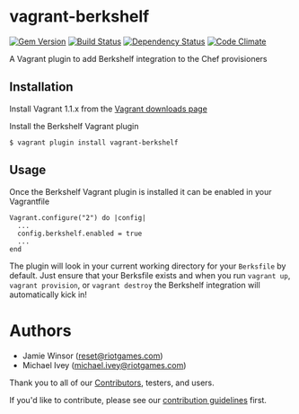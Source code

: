 # vagrant-berkshelf
[![Gem Version](https://badge.fury.io/rb/vagrant-berkshelf.png)](http://badge.fury.io/rb/vagrant-berkshelf)
[![Build Status](https://travis-ci.org/RiotGames/vagrant-berkshelf.png?branch=master)](https://travis-ci.org/RiotGames/vagrant-berkshelf)
[![Dependency Status](https://gemnasium.com/RiotGames/vagrant-berkshelf.png)](https://gemnasium.com/RiotGames/vagrant-berkshelf)
[![Code Climate](https://codeclimate.com/github/RiotGames/vagrant-berkshelf.png)](https://codeclimate.com/github/RiotGames/vagrant-berkshelf)

A Vagrant plugin to add Berkshelf integration to the Chef provisioners

## Installation

Install Vagrant 1.1.x from the [Vagrant downloads page](http://downloads.vagrantup.com/)

Install the Berkshelf Vagrant plugin

    $ vagrant plugin install vagrant-berkshelf

## Usage

Once the Berkshelf Vagrant plugin is installed it can be enabled in your Vagrantfile


    Vagrant.configure("2") do |config|
      ...
      config.berkshelf.enabled = true
      ...
    end

The plugin will look in your current working directory for your `Berksfile` by default. Just ensure that your Berksfile exists and when you run `vagrant up`, `vagrant provision`, or `vagrant destroy` the Berkshelf integration will automatically kick in!

# Authors
- Jamie Winsor (<reset@riotgames.com>)
- Michael Ivey (<michael.ivey@riotgames.com>)

Thank you to all of our [Contributors](https://github.com/RiotGames/vagrant-berkshelf/graphs/contributors), testers, and users.

If you'd like to contribute, please see our [contribution guidelines](https://github.com/RiotGames/vagrant-berkshelf/blob/master/CONTRIBUTING.md) first.
